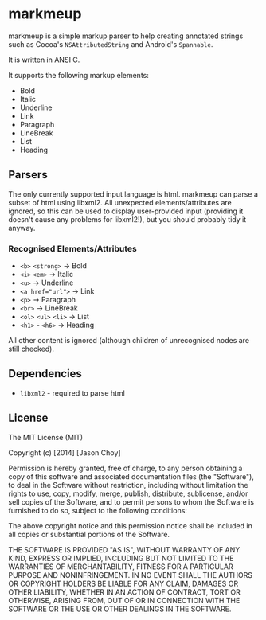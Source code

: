 markmeup
========

markmeup is a simple markup parser to help creating annotated strings such as Cocoa's `NSAttributedString` and Android's `Spannable`.

It is written in ANSI C.

It supports the following markup elements:

- Bold
- Italic
- Underline
- Link
- Paragraph
- LineBreak
- List
- Heading

Parsers
-------

The only currently supported input language is html. markmeup can parse a subset of html using libxml2. All unexpected elements/attributes
are ignored, so this can be used to display user-provided input (providing it doesn't cause any problems for libxml2!), but you should probably
tidy it anyway.

### Recognised Elements/Attributes

- `<b>` `<strong>` -> Bold
- `<i>` `<em>` -> Italic
- `<u>` -> Underline
- `<a href="url">` -> Link
- `<p>` -> Paragraph
- `<br>` -> LineBreak
- `<ol>` `<ul>` `<li>` -> List
- `<h1>` - `<h6>` -> Heading

All other content is ignored (although children of unrecognised nodes are still checked).

Dependencies
------------

- `libxml2` - required to parse html

License
-------

The MIT License (MIT)

Copyright (c) [2014] [Jason Choy]

Permission is hereby granted, free of charge, to any person obtaining a copy
of this software and associated documentation files (the "Software"), to deal
in the Software without restriction, including without limitation the rights
to use, copy, modify, merge, publish, distribute, sublicense, and/or sell
copies of the Software, and to permit persons to whom the Software is
furnished to do so, subject to the following conditions:

The above copyright notice and this permission notice shall be included in all
copies or substantial portions of the Software.

THE SOFTWARE IS PROVIDED "AS IS", WITHOUT WARRANTY OF ANY KIND, EXPRESS OR
IMPLIED, INCLUDING BUT NOT LIMITED TO THE WARRANTIES OF MERCHANTABILITY,
FITNESS FOR A PARTICULAR PURPOSE AND NONINFRINGEMENT. IN NO EVENT SHALL THE
AUTHORS OR COPYRIGHT HOLDERS BE LIABLE FOR ANY CLAIM, DAMAGES OR OTHER
LIABILITY, WHETHER IN AN ACTION OF CONTRACT, TORT OR OTHERWISE, ARISING FROM,
OUT OF OR IN CONNECTION WITH THE SOFTWARE OR THE USE OR OTHER DEALINGS IN THE
SOFTWARE.
